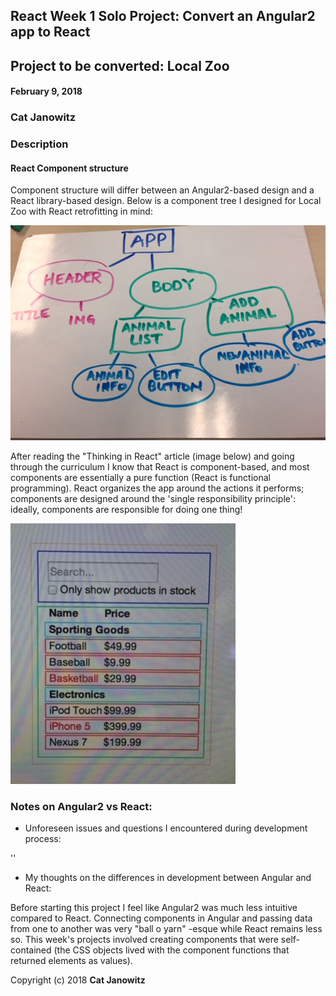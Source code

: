 ## React Week 1 Solo Project: Convert an Angular2 app to React

## Project to be converted: Local Zoo

#### February 9, 2018

### Cat Janowitz

###  Description
#### React Component structure
Component structure will differ between an Angular2-based design and a React library-based design. Below is a component tree I designed for Local Zoo with React retrofitting in mind:

![](component-tree.jpg)

After reading the "Thinking in React" article (image below) and going through the curriculum I know that React is component-based, and most components are essentially a pure function (React is functional programming). React organizes the app around the actions it performs; components are designed around the 'single responsibility principle': ideally, components are responsible for doing one thing!

![](thinking-react.JPG)

###  Notes on Angular2 vs React:

* Unforeseen issues and questions I encountered during development process:

''

* My thoughts on the differences in development between Angular and React:

Before starting this project I feel like Angular2 was much less intuitive compared to React. Connecting components in Angular and passing data from one to another was very "ball o yarn" -esque while React remains less so. This week's projects involved creating components that were self-contained (the CSS objects lived with the component functions that returned elements as values).








Copyright (c) 2018 **Cat Janowitz**
